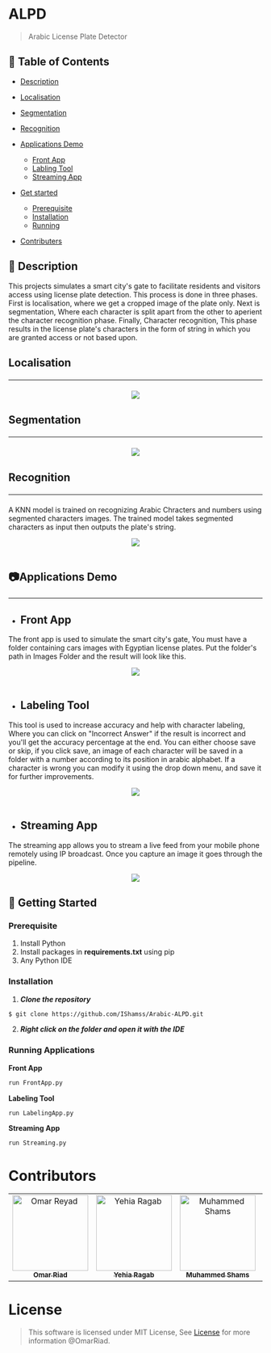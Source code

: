 # ALPD
> Arabic License Plate Detector
## 📝 Table of Contents

- [Description](#📙-description)
- [Localisation](#localisation)
- [Segmentation](#segmentation)
- [Recognition](#Recognition)
- [Applications Demo](#📷applications-demo-hr)
    - [Front App](#front-app)
    - [Labling Tool](#labeling-tool)
    - [Streaming App](#streaming-app)

- [Get started](#🏁-getting-started)
  - [Prerequisite](#prerequisite)
  - [Installation](#installation)
  - [Running](#running)
- [Contributers](#contributors)

##  📙 Description 


This projects simulates a smart city's gate to facilitate residents and visitors access using license plate detection. This process is done in three phases. First is localisation, where we get a cropped image of the plate only. Next is segmentation, Where each character is split apart from the other to aperient the character recognition phase. Finally, Character recognition, This phase results in the license plate's characters in the form of string in which you are granted access or not based upon.

## Localisation<hr>

<p align="center">
  <img src="./media/locate.png">

## Segmentation<hr>

<p align="center">
  <img src="./media/segment.jpg">

## Recognition<hr>
A KNN model is trained on recognizing Arabic Chracters and numbers using segmented characters images. The trained model takes segmented characters as input then outputs the plate's string.
<p align="center">
  <img src="./media/rec.PNG">
  <br><br>

## 📷Applications Demo <hr>
- ## Front App
The front app is used to simulate the smart city's gate, You must have a folder containing cars images with Egyptian license plates. Put the folder's path in Images Folder and the result will look like this. 
<p align="center">
  <img src="./media/front.jpeg">
  <br><br>

- ## Labeling Tool
This tool is used to increase accuracy and help with character labeling, Where you can click on "Incorrect Answer" if the result is incorrect and you'll get the accuracy percentage at the end. You can either choose save or skip, if you click save, an image of each character will be saved in a folder with a number according to its position in arabic alphabet. If a character is wrong you can modify it using the drop down menu, and save it for further improvements.

<p align="center">
  <img src="./media/Label.jpeg">
  <br><br>

- ## Streaming App
The streaming app  allows you to stream a live feed from your mobile phone remotely using IP broadcast. Once you capture an image it goes through the pipeline.

<p align="center">

  <img src="./media/stream.gif">


## 🏁 Getting Started
### Prerequisite 

1. Install Python
2. Install packages in **requirements.txt** using pip
3. Any Python IDE 

### Installation 

1. **_Clone the repository_**

```sh
$ git clone https://github.com/IShamss/Arabic-ALPD.git
```

2. **_Right click on the folder and open it with the IDE_**

### Running Applications

**Front App**

```sh
run FrontApp.py
```
**Labeling Tool**

```sh
run LabelingApp.py
```
**Streaming App**

```sh
run Streaming.py
```

# Contributors

<table>
  <tr>
    <td align="center">
    <a href="https://github.ibm.com/Omar-Ahmed1" target="_black">
    <img src="https://avatars.github.ibm.com/u/368413?s=460" width="150px;" alt="Omar Reyad"/>
    <br />
    <sub><b>Omar Riad</b></sub></a>
    </td>
    <td align="center">
    <a href="https://github.ibm.com/Yehia-Ragab" target="_black">
    <img src="https://avatars.github.ibm.com/u/406749?s=460" width="150px;" alt="Yehia Ragab"/>
    <br />
    <sub><b>Yehia Ragab</b></sub></a>
    </td>
    <td align="center">
    <a href="https://github.ibm.com/Mohamed-Shams" target="_black">
    <img src="https://avatars.github.ibm.com/u/407102?s=460" width="150px;" alt="Muhammed Shams"/>
    <br />
    <sub><b>Muhammed Shams</b></sub></a>
    </td>
    <td align="center">
    <a href="https://github.ibm.com/Ziad-Muhammed" target="_black">
    <img src="https://avatars.github.ibm.com/u/406748?s=460&u=2c39d4781105767020864b2e7687300c9fb96dd4" width="150px;" alt="Ziad Sherif"/>
    <br />
    <sub><b>Ziad Sherif</b></sub></a>
    </td>
    <td align="center">
    <a href="https://github.ibm.com/Ahmed-Ashraf" target="_black">
    <img src="https://avatars.github.ibm.com/u/407338?s=460" width="150px;" alt="Ahmed Ashraf"/>
    <br />
    <sub><b>Ahmed Ashraf</b></sub></a>
    </td>
 <td align="center">
    <a href="https://github.ibm.com/Ziad-Khaled" target="_black">
    <img src="https://avatars.github.ibm.com/u/407341?s=460" width="150px;" alt="Ziad Khaled"/>
    <br />
    <sub><b>Ziad Khaled</b></sub></a>
    </td>
    
  </tr>
 </table>

# License

> This software is licensed under MIT License, See [License]() for more information @OmarRiad.



